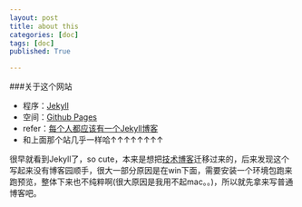 ```yaml
---
layout: post
title: about this
categories: [doc]
tags: [doc]
published: True

---
```


###关于这个网站
- 程序：[Jekyll](http://jekyllrb.com)
- 空间：[Github Pages](http://pages.github.com)
- refer：[每个人都应该有一个Jekyll博客](http://www.cellier.me/2015/01/04/jekyll搭建博客教程/) 
- 和上面那个站几乎一样哈↑↑↑↑↑↑↑↑

很早就看到Jekyll了，so cute，本来是想把[技术博客](http://cnblogs.com/savokiss)迁移过来的，后来发现这个写起来没有博客园顺手，很大一部分原因是在win下面，需要安装一个环境包跑来跑预览，整体下来也不纯粹啊(很大原因是我用不起mac。。)，所以就先拿来写普通博客吧。

